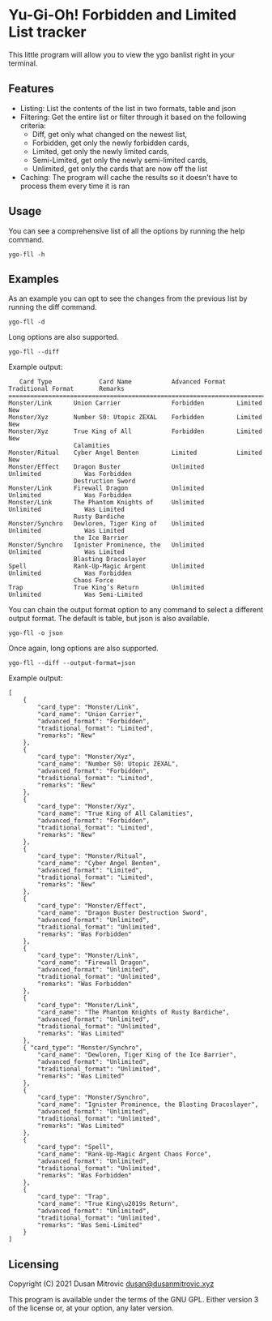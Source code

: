 # Yu-Gi-Oh! Forbidden and Limited List tracker

This little program will allow you to view the ygo banlist right in your terminal.

## Features

-   Listing: List the contents of the list in two formats, table and json
-   Filtering: Get the entire list or filter through it based on the following criteria:
    -   Diff, get only what changed on the newest list,
    -   Forbidden, get only the newly forbidden cards,
    -   Limited, get only the newly limited cards,
    -   Semi-Limited, get only the newly semi-limited cards,
    -   Unlimited, get only the cards that are now off the list
-   Caching: The program will cache the results so it doesn't have to process them every time it is ran

## Usage

You can see a comprehensive list of all the options by running the help command.

```shell
ygo-fll -h
```

## Examples

As an example you can opt to see the changes from the previous list by running the diff command.

```shell
ygo-fll -d
```

Long options are also supported.

```shell
ygo-fll --diff
```

Example output:

```
   Card Type             Card Name           Advanced Format   Traditional Format       Remarks
====================================================================================================
Monster/Link      Union Carrier              Forbidden         Limited              New
Monster/Xyz       Number S0: Utopic ZEXAL    Forbidden         Limited              New
Monster/Xyz       True King of All           Forbidden         Limited              New
                  Calamities
Monster/Ritual    Cyber Angel Benten         Limited           Limited              New
Monster/Effect    Dragon Buster              Unlimited         Unlimited            Was Forbidden
                  Destruction Sword
Monster/Link      Firewall Dragon            Unlimited         Unlimited            Was Forbidden
Monster/Link      The Phantom Knights of     Unlimited         Unlimited            Was Limited
                  Rusty Bardiche
Monster/Synchro   Dewloren, Tiger King of    Unlimited         Unlimited            Was Limited
                  the Ice Barrier
Monster/Synchro   Ignister Prominence, the   Unlimited         Unlimited            Was Limited
                  Blasting Dracoslayer
Spell             Rank-Up-Magic Argent       Unlimited         Unlimited            Was Forbidden
                  Chaos Force
Trap              True King’s Return         Unlimited         Unlimited            Was Semi-Limited

```

You can chain the output format option to any command to select a different output format.
The default is table, but json is also available.

```shell
ygo-fll -o json
```

Once again, long options are also supported.

```shell
ygo-fll --diff --output-format=json
```

Example output:

```
[
    {
        "card_type": "Monster/Link",
        "card_name": "Union Carrier",
        "advanced_format": "Forbidden",
        "traditional_format": "Limited",
        "remarks": "New"
    },
    {
        "card_type": "Monster/Xyz",
        "card_name": "Number S0: Utopic ZEXAL",
        "advanced_format": "Forbidden",
        "traditional_format": "Limited",
        "remarks": "New"
    },
    {
        "card_type": "Monster/Xyz",
        "card_name": "True King of All Calamities",
        "advanced_format": "Forbidden",
        "traditional_format": "Limited",
        "remarks": "New"
    },
    {
        "card_type": "Monster/Ritual",
        "card_name": "Cyber Angel Benten",
        "advanced_format": "Limited",
        "traditional_format": "Limited",
        "remarks": "New"
    },
    {
        "card_type": "Monster/Effect",
        "card_name": "Dragon Buster Destruction Sword",
        "advanced_format": "Unlimited",
        "traditional_format": "Unlimited",
        "remarks": "Was Forbidden"
    },
    {
        "card_type": "Monster/Link",
        "card_name": "Firewall Dragon",
        "advanced_format": "Unlimited",
        "traditional_format": "Unlimited",
        "remarks": "Was Forbidden"
    },
    {
        "card_type": "Monster/Link",
        "card_name": "The Phantom Knights of Rusty Bardiche",
        "advanced_format": "Unlimited",
        "traditional_format": "Unlimited",
        "remarks": "Was Limited"
    },
    { "card_type": "Monster/Synchro",
        "card_name": "Dewloren, Tiger King of the Ice Barrier",
        "advanced_format": "Unlimited",
        "traditional_format": "Unlimited",
        "remarks": "Was Limited"
    },
    {
        "card_type": "Monster/Synchro",
        "card_name": "Ignister Prominence, the Blasting Dracoslayer",
        "advanced_format": "Unlimited",
        "traditional_format": "Unlimited",
        "remarks": "Was Limited"
    },
    {
        "card_type": "Spell",
        "card_name": "Rank-Up-Magic Argent Chaos Force",
        "advanced_format": "Unlimited",
        "traditional_format": "Unlimited",
        "remarks": "Was Forbidden"
    },
    {
        "card_type": "Trap",
        "card_name": "True King\u2019s Return",
        "advanced_format": "Unlimited",
        "traditional_format": "Unlimited",
        "remarks": "Was Semi-Limited"
    }
]
```

## Licensing

Copyright (C) 2021 Dusan Mitrovic <dusan@dusanmitrovic.xyz>

This program is available under the terms of the GNU GPL. Either version 3 of the license or, at your option, any later version.
